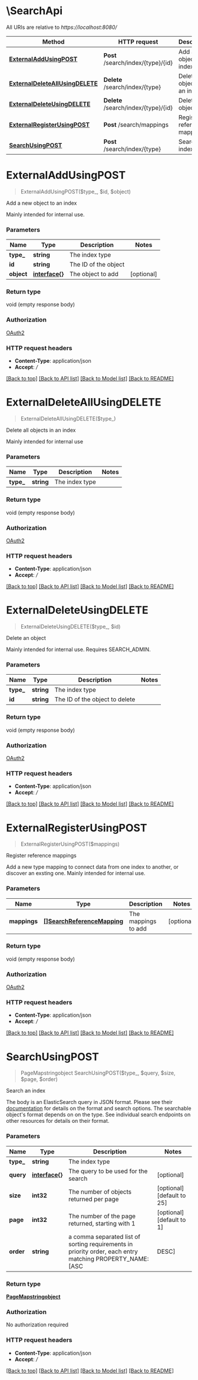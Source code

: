 # \SearchApi

All URIs are relative to *https://localhost:8080/*

Method | HTTP request | Description
------------- | ------------- | -------------
[**ExternalAddUsingPOST**](SearchApi.md#ExternalAddUsingPOST) | **Post** /search/index/{type}/{id} | Add a new object to an index
[**ExternalDeleteAllUsingDELETE**](SearchApi.md#ExternalDeleteAllUsingDELETE) | **Delete** /search/index/{type} | Delete all objects in an index
[**ExternalDeleteUsingDELETE**](SearchApi.md#ExternalDeleteUsingDELETE) | **Delete** /search/index/{type}/{id} | Delete an object
[**ExternalRegisterUsingPOST**](SearchApi.md#ExternalRegisterUsingPOST) | **Post** /search/mappings | Register reference mappings
[**SearchUsingPOST**](SearchApi.md#SearchUsingPOST) | **Post** /search/index/{type} | Search an index


# **ExternalAddUsingPOST**
> ExternalAddUsingPOST($type_, $id, $object)

Add a new object to an index

Mainly intended for internal use.


### Parameters

Name | Type | Description  | Notes
------------- | ------------- | ------------- | -------------
 **type_** | **string**| The index type | 
 **id** | **string**| The ID of the object | 
 **object** | [**interface{}**](interface{}.md)| The object to add | [optional] 

### Return type

void (empty response body)

### Authorization

[OAuth2](../README.md#OAuth2)

### HTTP request headers

 - **Content-Type**: application/json
 - **Accept**: */*

[[Back to top]](#) [[Back to API list]](../README.md#documentation-for-api-endpoints) [[Back to Model list]](../README.md#documentation-for-models) [[Back to README]](../README.md)

# **ExternalDeleteAllUsingDELETE**
> ExternalDeleteAllUsingDELETE($type_)

Delete all objects in an index

Mainly intended for internal use


### Parameters

Name | Type | Description  | Notes
------------- | ------------- | ------------- | -------------
 **type_** | **string**| The index type | 

### Return type

void (empty response body)

### Authorization

[OAuth2](../README.md#OAuth2)

### HTTP request headers

 - **Content-Type**: application/json
 - **Accept**: */*

[[Back to top]](#) [[Back to API list]](../README.md#documentation-for-api-endpoints) [[Back to Model list]](../README.md#documentation-for-models) [[Back to README]](../README.md)

# **ExternalDeleteUsingDELETE**
> ExternalDeleteUsingDELETE($type_, $id)

Delete an object

Mainly intended for internal use. Requires SEARCH_ADMIN.


### Parameters

Name | Type | Description  | Notes
------------- | ------------- | ------------- | -------------
 **type_** | **string**| The index type | 
 **id** | **string**| The ID of the object to delete | 

### Return type

void (empty response body)

### Authorization

[OAuth2](../README.md#OAuth2)

### HTTP request headers

 - **Content-Type**: application/json
 - **Accept**: */*

[[Back to top]](#) [[Back to API list]](../README.md#documentation-for-api-endpoints) [[Back to Model list]](../README.md#documentation-for-models) [[Back to README]](../README.md)

# **ExternalRegisterUsingPOST**
> ExternalRegisterUsingPOST($mappings)

Register reference mappings

Add a new type mapping to connect data from one index to another, or discover an exsting one. Mainly intended for internal use.


### Parameters

Name | Type | Description  | Notes
------------- | ------------- | ------------- | -------------
 **mappings** | [**[]SearchReferenceMapping**](SearchReferenceMapping.md)| The mappings to add | [optional] 

### Return type

void (empty response body)

### Authorization

[OAuth2](../README.md#OAuth2)

### HTTP request headers

 - **Content-Type**: application/json
 - **Accept**: */*

[[Back to top]](#) [[Back to API list]](../README.md#documentation-for-api-endpoints) [[Back to Model list]](../README.md#documentation-for-models) [[Back to README]](../README.md)

# **SearchUsingPOST**
> PageMapstringobject SearchUsingPOST($type_, $query, $size, $page, $order)

Search an index

The body is an ElasticSearch query in JSON format. Please see their <a href='https://www.elastic.co/guide/en/elasticsearch/reference/current/query-dsl.html'>documentation</a> for details on the format and search options. The searchable object's format depends on on the type. See individual search endpoints on other resources for details on their format.


### Parameters

Name | Type | Description  | Notes
------------- | ------------- | ------------- | -------------
 **type_** | **string**| The index type | 
 **query** | [**interface{}**](interface{}.md)| The query to be used for the search | [optional] 
 **size** | **int32**| The number of objects returned per page | [optional] [default to 25]
 **page** | **int32**| The number of the page returned, starting with 1 | [optional] [default to 1]
 **order** | **string**| a comma separated list of sorting requirements in priority order, each entry matching PROPERTY_NAME:[ASC|DESC] | [optional] [default to 1]

### Return type

[**PageMapstringobject**](Page«Map«string,object»».md)

### Authorization

No authorization required

### HTTP request headers

 - **Content-Type**: application/json
 - **Accept**: */*

[[Back to top]](#) [[Back to API list]](../README.md#documentation-for-api-endpoints) [[Back to Model list]](../README.md#documentation-for-models) [[Back to README]](../README.md)

